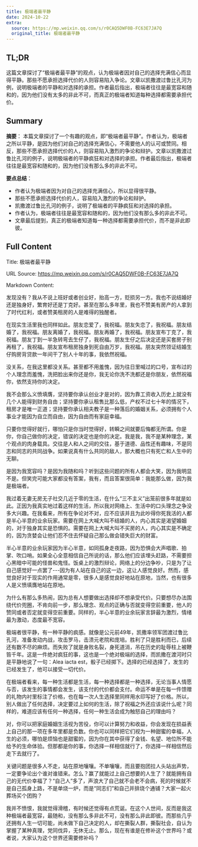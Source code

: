 ```yaml
---
title: 极端者最平静
date: 2024-10-22
extra:
  source: https://mp.weixin.qq.com/s/r0CAQ5DWF0B-FC63E7JA7Q
  original_title: 极端者最平静
---
```

## TL;DR
这篇文章探讨了“极端者最平静”的观点，认为极端者因对自己的选择充满信心而显得平静。那些不愿承担选择代价的人则容易陷入争论。文章以凯撒渡过鲁比孔河为例，说明极端者的平静和对选择的承担。作者最后指出，极端者往往是最宽容和随和的，因为他们没有太多的非此不可，而真正的极端者知道每种选择都需要承担代价。
## Summary
**摘要**：
本篇文章探讨了一个有趣的观点，即“极端者最平静”。作者认为，极端者之所以平静，是因为他们对自己的选择充满信心，不需要他人的认可或赞同。相反，那些不愿承担选择代价的人，则容易陷入激烈的争论和辩护。文章以凯撒渡过鲁比孔河的例子，说明极端者的平静疯狂和对选择的承担。作者最后指出，极端者往往是最宽容和随和的，因为他们没有那么多的非此不可。

**要点总结**：
- 作者认为极端者因为对自己的选择充满信心，所以显得很平静。
- 那些不愿承担选择代价的人，容易陷入激烈的争论和辩护。
- 凯撒渡过鲁比孔河的例子，说明了极端者的平静疯狂和对选择的承担。
- 作者认为，极端者往往是最宽容和随和的，因为他们没有那么多的非此不可。
- 文章最后提到，真正的极端者知道每一种选择都需要承担代价，而不是非此即彼。
## Full Content
Title: 极端者最平静

URL Source: https://mp.weixin.qq.com/s/r0CAQ5DWF0B-FC63E7JA7Q

Markdown Content:

发现没有？我从不说上班好或者创业好，抬高一方，贬损另一方。我也不说结婚好还是独身好，繁育好还是丁克好。甚至在那么多年里，我也不赞美有房产的人拿到了时代红利，或者赞美租房的人是难得的独醒者。

在现实生活里我也同样如此。朋友恋爱了，我祝福。朋友失恋了，我祝福。朋友结婚了，我祝福。朋友离婚了，我祝福。朋友再婚了，我祝福。朋友宣布丁克了，我祝福。朋友丁到一半急转弯去生仔了，我祝福。朋友生仔之后决定还是买套房子别再租了，我祝福。朋友宣布租房独身到死自由万岁，我祝福。朋友突然领证结婚生仔购房背贷款一年间干了别人十年的事，我依然祝福。

没关系，在我这里都没关系。甚至都不用羞愧，因为往日里喊过的口号，宣布过的个人理念而羞愧，洗把脸出来你还是你，我无论你洗不洗都还是你朋友，依然祝福你，依然支持你的决定。

我不会那么义愤填膺，坚持要你承认创业才是对的，因为靠工资收入历史上就没有几个人能得到财务自由；坚持要你承认租售比那么低，产权不过七十年的情况下，租房才是唯一正道；坚持要你承认相夫教子是一种落后的婚姻关系，必须拥有个人事业才能因为自立而自由，因为自由而有家庭幸福。

只要你觉得好就行，哪怕只是你当时觉得好，转瞬之间就要后悔都无所谓。你是你，你自己做你的决定，错误的决定也是你的决定。我是我，我不是某种理念，某个观点的肉身载具。交往是人和人之间的交往，基于道德、品性还有趣味，不是同志和同志的共同战争。如果说真有什么共同的敌人，那大概也只有死亡和人生中的无聊。

是因为我宽容吗？是因为我随和吗？听到这些问题的所有人都会大笑，因为我明显不是。但笑完可能大家都没有答案，我有，而且答案很简单：我能那么做，因为我是极端者。  

我过着无妻无房无子社交几近于零的生活，在什么“三不主义”出笼前很多年就是如此。正因为我真实地过着这样的生活，所以我对网络上、生活中的口头理念之争没多大兴趣。在我看来，所有在争论对不对，应不应该并且为此吵得你死我活的人都是半心半意的业余玩家。需要在网上大喊大叫不结婚的人，内心其实是渴望婚姻的，对于独身其实是恐惧的。需要在网上大喊大叫不买房的人，内心其实是不确定的，因为贪婪会让他们忍不住去怀疑自己那么做会错失巨大的财富。

半心半意的业余玩家因为半心半意，如同孤身走夜路，因为恐惧会大声唱歌、拍掌、吹口哨。如果全心全意相信自己所说的话，那么他们应该埋头赶路，不需要担心黑暗中可能的怪兽和鬼怪。饭桌上的激烈辩论，网络上的分边争吵，只是为了让自己感觉好一点罢了---因为有人站在自己的这一边，这让人感觉良好。然而，感觉良好对于现实的作用通常是零，很多人是感觉良好地站在原地，当然，也有很多人是义愤填膺地站在原地。  

为什么有那么多热闹，因为总有人想要做出选择却不想承受代价。只要想尽办法围绕代价兜圈，不肯向前一步，那么理念、观点的正确与否就变得空前重要，他人的赞同或者否定就变得空前重要。同样的，半心半意的业余玩家言辞最为激烈，情绪最为激动，态度最不宽容。

极端者很平静，有一种平静的疯感。就像是公元前49年，凯撒率领军团渡过鲁比孔河，准备发动内战，攻击罗马，击溃元老院和庞培。胜利了只是胜利而已，后续还有数不尽的麻烦。而失败了就是身败名裂，身死道消，吊在历史的耻辱柱上被鞭笞千年。这是一件绝对疯狂的事，这也是一个绝对极端的选择，而凯撒在渡河时只是平静地说了一句：Alea iacta est，骰子已经掷下。选择的已经选择了，发生的已经发生了，他可以接受一切代价。

在极端者看来，每一种生活都是生活，每一种选择都是一种选择，无论当事人情愿与否，该发生的事情都会发生，该支付的代价都会支付。命运不单是在每一件馈赠的礼物内衬里标注了价格，也在每一次人生选择里同样用水印写好了价格。所以，别人做出了任何选择，决定要过上如何的生活，除了祝福之外还应该说什么呢？同样的，难道应该有任何一种选择，任何一种生活会成为触怒自己的理由吗？

对，你可以把家庭婚姻生活视为苦役，你可以计算努力和收益，你会发现在损益表上自己的那一项在多年里都是负数。你也可以同样把它们视为一种甜蜜的幸福，人生的必须，哪怕是烦恼也是甜蜜的，因为你在其中获得了金钱、名望、地位所不能给予的生命体验。但那都是你的事，你选择一样相信就行了，你选择一样相信然后走下去就行了。

关键问题是很多人不走，站在原地嚷嚷。不单嚷嚷，而且要抱团拉人头站出声势，一定要争论出个谁对谁错来。怎么？赢了就能过上自己想要的人生了？就能拥有自己的无代价幸福了？“自己人”多了，声浪大了自己就不会老不会病，死的时候就不是自己孤身上路，不是单烧一炉，而是“同志们”和自己并排烧个通铺？大家一起火葬场买个团购？  

我并不愤恨，我就觉得滑稽，有时候还觉得有点荒诞。在这个人世间，反而是我这种极端者最宽容，最随和，没有那么多非此不可，没有那么非此即彼。而那些几乎还拥有人生一切可能，尚未做下自己决定的人，却在撕裂人群，撕裂社会，自认为掌握了某种真理，党同伐异，无休无止。那么，现在有谁是在修补这个世界吗？或者说，大家认为这个世界还需要修补吗？


